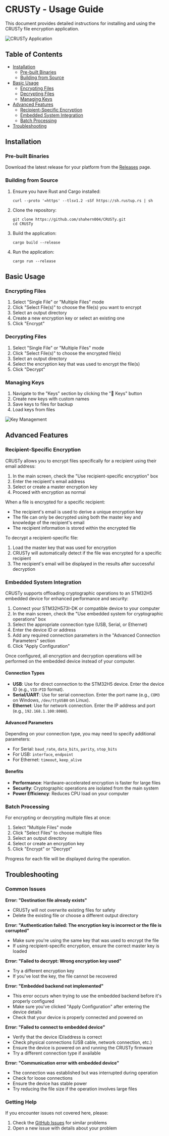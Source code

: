 # CRUSTy - Usage Guide

This document provides detailed instructions for installing and using the CRUSTy file encryption application.

![CRUSTy Application](https://github.com/shahern004/CRUSTy/raw/main/screenshots/crusty_main.png)

## Table of Contents

- [Installation](#installation)
  - [Pre-built Binaries](#pre-built-binaries)
  - [Building from Source](#building-from-source)
- [Basic Usage](#basic-usage)
  - [Encrypting Files](#encrypting-files)
  - [Decrypting Files](#decrypting-files)
  - [Managing Keys](#managing-keys)
- [Advanced Features](#advanced-features)
  - [Recipient-Specific Encryption](#recipient-specific-encryption)
  - [Embedded System Integration](#embedded-system-integration)
  - [Batch Processing](#batch-processing)
- [Troubleshooting](#troubleshooting)

## Installation

### Pre-built Binaries

Download the latest release for your platform from the [Releases](https://github.com/shahern004/CRUSTy/releases) page.

### Building from Source

1. Ensure you have Rust and Cargo installed:

   ```
   curl --proto '=https' --tlsv1.2 -sSf https://sh.rustup.rs | sh
   ```

2. Clone the repository:

   ```
   git clone https://github.com/shahern004/CRUSTy.git
   cd CRUSTy
   ```

3. Build the application:

   ```
   cargo build --release
   ```

4. Run the application:
   ```
   cargo run --release
   ```

## Basic Usage

### Encrypting Files

1. Select "Single File" or "Multiple Files" mode
2. Click "Select File(s)" to choose the file(s) you want to encrypt
3. Select an output directory
4. Create a new encryption key or select an existing one
5. Click "Encrypt"

### Decrypting Files

1. Select "Single File" or "Multiple Files" mode
2. Click "Select File(s)" to choose the encrypted file(s)
3. Select an output directory
4. Select the encryption key that was used to encrypt the file(s)
5. Click "Decrypt"

### Managing Keys

1. Navigate to the "Keys" section by clicking the "🔑 Keys" button
2. Create new keys with custom names
3. Save keys to files for backup
4. Load keys from files

![Key Management](https://github.com/shahern004/CRUSTy/raw/main/screenshots/KeyMgmt.png)

## Advanced Features

### Recipient-Specific Encryption

CRUSTy allows you to encrypt files specifically for a recipient using their email address:

1. In the main screen, check the "Use recipient-specific encryption" box
2. Enter the recipient's email address
3. Select or create a master encryption key
4. Proceed with encryption as normal

When a file is encrypted for a specific recipient:

- The recipient's email is used to derive a unique encryption key
- The file can only be decrypted using both the master key and knowledge of the recipient's email
- The recipient information is stored within the encrypted file

To decrypt a recipient-specific file:

1. Load the master key that was used for encryption
2. CRUSTy will automatically detect if the file was encrypted for a specific recipient
3. The recipient's email will be displayed in the results after successful decryption

### Embedded System Integration

CRUSTy supports offloading cryptographic operations to an STM32H5 embedded device for enhanced performance and security:

1. Connect your STM32H573I-DK or compatible device to your computer
2. In the main screen, check the "Use embedded system for cryptographic operations" box
3. Select the appropriate connection type (USB, Serial, or Ethernet)
4. Enter the device ID or address
5. Add any required connection parameters in the "Advanced Connection Parameters" section
6. Click "Apply Configuration"

Once configured, all encryption and decryption operations will be performed on the embedded device instead of your computer.

#### Connection Types

- **USB**: Use for direct connection to the STM32H5 device. Enter the device ID (e.g., `VID:PID` format).
- **Serial/UART**: Use for serial connection. Enter the port name (e.g., `COM3` on Windows, `/dev/ttyUSB0` on Linux).
- **Ethernet**: Use for network connection. Enter the IP address and port (e.g., `192.168.1.100:8080`).

#### Advanced Parameters

Depending on your connection type, you may need to specify additional parameters:

- For Serial: `baud_rate`, `data_bits`, `parity`, `stop_bits`
- For USB: `interface`, `endpoint`
- For Ethernet: `timeout`, `keep_alive`

#### Benefits

- **Performance**: Hardware-accelerated encryption is faster for large files
- **Security**: Cryptographic operations are isolated from the main system
- **Power Efficiency**: Reduces CPU load on your computer

### Batch Processing

For encrypting or decrypting multiple files at once:

1. Select "Multiple Files" mode
2. Click "Select Files" to choose multiple files
3. Select an output directory
4. Select or create an encryption key
5. Click "Encrypt" or "Decrypt"

Progress for each file will be displayed during the operation.

## Troubleshooting

### Common Issues

**Error: "Destination file already exists"**

- CRUSTy will not overwrite existing files for safety
- Delete the existing file or choose a different output directory

**Error: "Authentication failed: The encryption key is incorrect or the file is corrupted"**

- Make sure you're using the same key that was used to encrypt the file
- If using recipient-specific encryption, ensure the correct master key is loaded

**Error: "Failed to decrypt: Wrong encryption key used"**

- Try a different encryption key
- If you've lost the key, the file cannot be recovered

**Error: "Embedded backend not implemented"**

- This error occurs when trying to use the embedded backend before it's properly configured
- Make sure you've clicked "Apply Configuration" after entering the device details
- Check that your device is properly connected and powered on

**Error: "Failed to connect to embedded device"**

- Verify that the device ID/address is correct
- Check physical connections (USB cable, network connection, etc.)
- Ensure the device is powered on and running the CRUSTy firmware
- Try a different connection type if available

**Error: "Communication error with embedded device"**

- The connection was established but was interrupted during operation
- Check for loose connections
- Ensure the device has stable power
- Try reducing the file size if the operation involves large files

### Getting Help

If you encounter issues not covered here, please:

1. Check the [GitHub Issues](https://github.com/shahern004/CRUSTy/issues) for similar problems
2. Open a new issue with details about your problem
